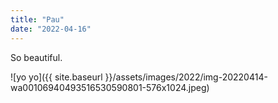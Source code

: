 ```yaml
---
title: "Pau"
date: "2022-04-16"
---
```


So beautiful.

![yo yo]({{ site.baseurl }}/assets/images/2022/img-20220414-wa00106940493516530590801-576x1024.jpeg)

